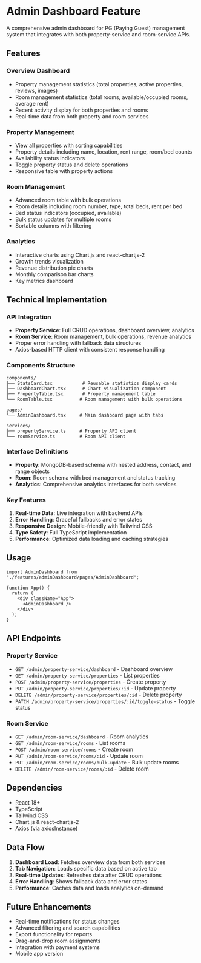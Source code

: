 # Admin Dashboard Feature

A comprehensive admin dashboard for PG (Paying Guest) management system that integrates with both property-service and room-service APIs.

## Features

### Overview Dashboard

- Property management statistics (total properties, active properties, reviews, images)
- Room management statistics (total rooms, available/occupied rooms, average rent)
- Recent activity display for both properties and rooms
- Real-time data from both property and room services

### Property Management

- View all properties with sorting capabilities
- Property details including name, location, rent range, room/bed counts
- Availability status indicators
- Toggle property status and delete operations
- Responsive table with property actions

### Room Management

- Advanced room table with bulk operations
- Room details including room number, type, total beds, rent per bed
- Bed status indicators (occupied, available)
- Bulk status updates for multiple rooms
- Sortable columns with filtering

### Analytics

- Interactive charts using Chart.js and react-chartjs-2
- Growth trends visualization
- Revenue distribution pie charts
- Monthly comparison bar charts
- Key metrics dashboard

## Technical Implementation

### API Integration

- **Property Service**: Full CRUD operations, dashboard overview, analytics
- **Room Service**: Room management, bulk operations, revenue analytics
- Proper error handling with fallback data structures
- Axios-based HTTP client with consistent response handling

### Components Structure

```
components/
├── StatsCard.tsx           # Reusable statistics display cards
├── DashboardChart.tsx      # Chart visualization component
├── PropertyTable.tsx       # Property management table
└── RoomTable.tsx          # Room management with bulk operations

pages/
└── AdminDashboard.tsx     # Main dashboard page with tabs

services/
├── propertyService.ts     # Property API client
└── roomService.ts         # Room API client
```

### Interface Definitions

- **Property**: MongoDB-based schema with nested address, contact, and range objects
- **Room**: Room schema with bed management and status tracking
- **Analytics**: Comprehensive analytics interfaces for both services

### Key Features

1. **Real-time Data**: Live integration with backend APIs
2. **Error Handling**: Graceful fallbacks and error states
3. **Responsive Design**: Mobile-friendly with Tailwind CSS
4. **Type Safety**: Full TypeScript implementation
5. **Performance**: Optimized data loading and caching strategies

## Usage

```tsx
import AdminDashboard from "./features/adminDashboard/pages/AdminDashboard";

function App() {
  return (
    <div className="App">
      <AdminDashboard />
    </div>
  );
}
```

## API Endpoints

### Property Service

- `GET /admin/property-service/dashboard` - Dashboard overview
- `GET /admin/property-service/properties` - List properties
- `POST /admin/property-service/properties` - Create property
- `PUT /admin/property-service/properties/:id` - Update property
- `DELETE /admin/property-service/properties/:id` - Delete property
- `PATCH /admin/property-service/properties/:id/toggle-status` - Toggle status

### Room Service

- `GET /admin/room-service/dashboard` - Room analytics
- `GET /admin/room-service/rooms` - List rooms
- `POST /admin/room-service/rooms` - Create room
- `PUT /admin/room-service/rooms/:id` - Update room
- `PUT /admin/room-service/rooms/bulk-update` - Bulk update rooms
- `DELETE /admin/room-service/rooms/:id` - Delete room

## Dependencies

- React 18+
- TypeScript
- Tailwind CSS
- Chart.js & react-chartjs-2
- Axios (via axiosInstance)

## Data Flow

1. **Dashboard Load**: Fetches overview data from both services
2. **Tab Navigation**: Loads specific data based on active tab
3. **Real-time Updates**: Refreshes data after CRUD operations
4. **Error Handling**: Shows fallback data and error states
5. **Performance**: Caches data and loads analytics on-demand

## Future Enhancements

- Real-time notifications for status changes
- Advanced filtering and search capabilities
- Export functionality for reports
- Drag-and-drop room assignments
- Integration with payment systems
- Mobile app version
